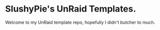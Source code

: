 # SlushyPie's UnRaid Templates.
Welcome to my UnRaid template repo, hopefully I didn't butcher to much.
